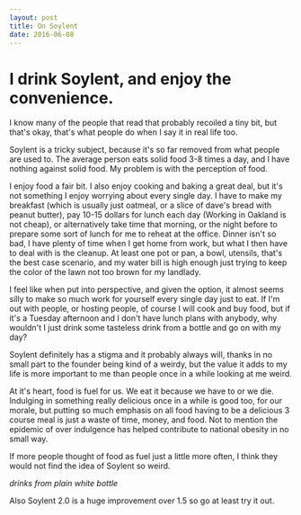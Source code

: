 ```yaml
---
layout: post
title: On Soylent
date: 2016-06-08
---
```


# I drink Soylent, and enjoy the convenience.

I know many of the people that read that probably recoiled a tiny bit, but that's okay, that's what people do when I say it in real life too.

Soylent is a tricky subject, because it's so far removed from what people are used to. The average person eats solid food 3-8 times a day, and I have nothing against solid food. My problem is with the perception of food.

I enjoy food a fair bit. I also enjoy cooking and baking a great deal, but it's not something I enjoy worrying about every single day. I have to make my breakfast (which is usually just oatmeal, or a slice of dave's bread with peanut butter), pay 10-15 dollars for lunch each day (Working in Oakland is not cheap), or alternatively take time that morning, or the night before to prepare some sort of lunch for me to reheat at the office. Dinner isn't so bad, I have plenty of time when I get home from work, but what I then have to deal with is the cleanup. At least one pot or pan, a bowl, utensils, that's the best case scenario, and my water bill is high enough just trying to keep the color of the lawn not too brown for my landlady.

I feel like when put into perspective, and given the option, it almost seems silly to make so much work for yourself every single day just to eat. If I'm out with people, or hosting people, of course I will cook and buy food, but if it's a Tuesday afternoon and I don't have lunch plans with anybody, why wouldn't I just drink some tasteless drink from a bottle and go on with my day?

Soylent definitely has a stigma and it probably always will, thanks in no small part to the founder being kind of a weirdy, but the value it adds to my life is more important to me than people once in a while looking at me weird.

At it's heart, food is fuel for us. We eat it because we have to or we die. Indulging in something really delicious once in a while is good too, for our morale, but putting so much emphasis on all food having to be a delicious 3 course meal is just a waste of time, money, and food. Not to mention the epidemic of over indulgence has helped contribute to national obesity in no small way.

If more people thought of food as fuel just a little more often, I think they would not find the idea of Soylent so weird.

*drinks from plain white bottle*

Also Soylent 2.0 is a huge improvement over 1.5 so go at least try it out.
